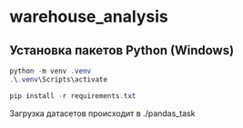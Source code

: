 # warehouse_analysis

## Установка пакетов Python (Windows)

```powershell
python -m venv .venv
.\.venv\Scripts\activate

pip install -r requirements.txt
```

Загрузка датасетов происходит в ./pandas_task